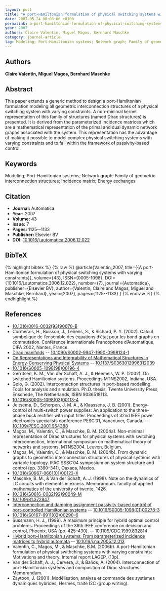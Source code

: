 ```yaml
---
layout: post
title: "A port-Hamiltonian formulation of physical switching systems with varying constraints"
date: 2007-05-24 00:00:00 +0100
permalink: a-port-hamiltonian-formulation-of-physical-switching-systems-with-varying-constraints
year: 2007
authors: Claire Valentin, Miguel Magos, Bernhard Maschke
category: journal-article
tag: Modeling; Port-Hamiltonian systems; Network graph; Family of geometric interconnection structures; Incidence matrix; Energy exchanges
---
```

 
## Authors
**Claire Valentin, Miguel Magos, Bernhard Maschke**
 
## Abstract
This paper extends a generic method to design a port-Hamiltonian formulation modeling all geometric interconnection structures of a physical switching system with varying constraints. A non-minimal kernel representation of this family of structures (named Dirac structures) is presented. It is derived from the parameterized incidence matrices which are a mathematical representation of the primal and dual dynamic network graphs associated with the system. This representation has the advantage of making it possible to model complex physical switching systems with varying constraints and to fall within the framework of passivity-based control.
 
## Keywords
Modeling; Port-Hamiltonian systems; Network graph; Family of geometric interconnection structures; Incidence matrix; Energy exchanges
 
## Citation
- **Journal:** Automatica
- **Year:** 2007
- **Volume:** 43
- **Issue:** 7
- **Pages:** 1125--1133
- **Publisher:** Elsevier BV
- **DOI:** [10.1016/j.automatica.2006.12.022](https://doi.org/10.1016/j.automatica.2006.12.022)
 
## BibTeX
{% highlight bibtex %}
{% raw %}
@article{Valentin_2007,
  title={{A port-Hamiltonian formulation of physical switching systems with varying constraints}},
  volume={43},
  ISSN={0005-1098},
  DOI={10.1016/j.automatica.2006.12.022},
  number={7},
  journal={Automatica},
  publisher={Elsevier BV},
  author={Valentin, Claire and Magos, Miguel and Maschke, Bernhard},
  year={2007},
  pages={1125--1133}
}
{% endraw %}
{% endhighlight %}
 
## References
- [10.1016/0016-0032(93)90070-B](https://doi.org/10.1016/0016-0032(93)90070-B)
- Cormerais, H., Buisson, J., Leirens, S., & Richard, P. Y. (2002). Calcul symbolique de l’ensemble des équations d’état pour les bond graphs en commutation. Conférence Internationale Francophone d’Automatique, CIFA 2002, Nantes, France.
- [Dirac manifolds](dirac-manifolds) -- [10.1090/S0002-9947-1990-0998124-1](https://doi.org/10.1090/S0002-9947-1990-0998124-1)
- [On Representations and Integrability of Mathematical Structures in Energy-Conserving Physical Systems](on-representations-and-integrability-of-mathematical-structures-in-energy-conserving-physical-systems) -- [10.1137/S0363012996312039](https://doi.org/10.1137/S0363012996312039)
- [10.1016/S0005-1098(98)00196-4](https://doi.org/10.1016/S0005-1098(98)00196-4)
- Gerritsen, K. M., Van der Schaft, A. J., & Heemels, W. P. (2002). On switched Hamiltonian systems. Proceedings MTNS2002, Indiana, USA.
- Golo, G. (2002). Interconnection structures in port-based modelling: Tools for analysis and simulation. Ph.D. thesis, Twente University Press, Enschede, The Netherlands, ISBN 9036518113.
- [10.1016/S0005-1098(03)00113-4](https://doi.org/10.1016/S0005-1098(03)00113-4)
- Jeltsema, D., Scherpen, J. M. A., & Klaassens, J. B. (2001). Energy-control of multi-switch power supplies: An application to the three-phase buck rectifier with input filter. Proceedings of 32nd IEEE power electronics specialists conference PESC’01, Vancouver, Canada. -- [10.1109/PESC.2001.954388](https://doi.org/10.1109/PESC.2001.954388)
- Magos, M., Valentin, C., & Maschke, B. M. (2004a). Non-minimal representation of Dirac structures for physical systems with switching interconnection, International symposium on mathematical theory of networks and systems, MTNS2004. Leuven, Belgium.
- Magos, M., Valentin, C., & Maschke, B. M. (2004b). From dynamic graphs to geometric interconnection structures of physical systems with variable topology. IFAC SSSC’04 symposium on system structure and control (pp. 3360–341), Oaxaca, Mexico.
- [10.1016/S0967-0661(01)00123-X](https://doi.org/10.1016/S0967-0661(01)00123-X)
- Maschke, B. M., & Van der Schaft, A. J. (1998). Note on the dynamics of LC circuits with elements in excess. Memorandum. faculty of applied mathematics of the university of twente, 1426.
- [10.1016/S0016-0032(92)90049-M](https://doi.org/10.1016/S0016-0032(92)90049-M)
- [10.1109/81.372847](https://doi.org/10.1109/81.372847)
- [Interconnection and damping assignment passivity-based control of port-controlled Hamiltonian systems](interconnection-and-damping-assignment-passivity-based-control-of-port-controlled-hamiltonian-systems) -- [10.1016/S0005-1098(01)00278-3](https://doi.org/10.1016/S0005-1098(01)00278-3)
- [10.1016/S0167-6911(02)00290-6](https://doi.org/10.1016/S0167-6911(02)00290-6)
- Sussmann, H. J., (1999). A maximum principle for hybrid optimal control problems. Proceedings of the 38th IEEE conference on decision and control, Phoenix, USA (pp. 425–430). -- [10.1109/CDC.1999.832814](https://doi.org/10.1109/CDC.1999.832814)
- [Hybrid port–Hamiltonian systems: From parameterized incidence matrices to hybrid automata](hybrid-port-hamiltonian-systems-from-parameterized-incidence-matrices-to-hybrid-automata) -- [10.1016/j.na.2005.12.013](https://doi.org/10.1016/j.na.2005.12.013)
- Valentin, C., Magos, M., & Maschke, B.M. (2006b). A port-Hamiltonian formulation of physical swithching systems with varying constraints: Motivations and theory. Internal report LAGEP, (13p).
- Van der Schaft, A. J., Cervera, J., & Baños, A. (2004). Interconnection of port-Hamiltonian systems and composition of Dirac structures. Memorandum.
- Zaytoon, J. (2001). Modélisation, analyse et commande des systèmes dynamiques hybrides, Hermès, traité I2C (group writing).

